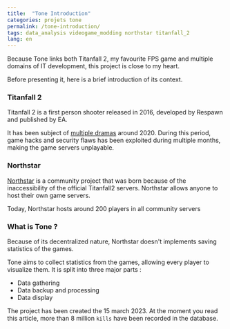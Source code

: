 ```yaml
---
title:  "Tone Introduction"
categories: projets tone
permalink: /tone-introduction/
tags: data_analysis videogame_modding northstar titanfall_2
lang: en
---
```

Because Tone links both Titanfall 2, my favourite FPS game and multiple domains of IT development, this project is close to my heart.

Before presenting it, here is a brief introduction of its context.
### Titanfall 2
Titanfall 2 is a first person shooter released in 2016, developed by Respawn and published by EA.

It has been subject of [multiple dramas][harmony-redtape] around 2020. During this period, game hacks and security flaws has been exploited during multiple months, making the game servers unplayable. 

### Northstar 
[Northstar][northstar] is a community project that was born because of the inaccessibility of the official Titanfall2 servers. Northstar allows anyone to host their own game servers.

Today, Northstar hosts around 200 players in all community servers

### What is Tone ? 
Because of its decentralized nature, Northstar doesn't implements saving statistics of the games.

Tone aims to collect statistics from the games, allowing every player to visualize them.
It is split into three major parts : 

* Data gathering
* Data backup and processing
* Data display
<object style="max-width:100%" data="{{site.baseurl}}/assets/images/diagram-tone-simple-en.svg" type="image/svg+xml" class="mailicon"></object>

The project has been created the 15 march 2023. At the moment you read this article, more than <span id=toneKills>8</span> million `kills` have been recorded in the database.

<script type="application/javascript">
    window.addEventListener('DOMContentLoaded', async () => {
    const kills = Object.values(await (await fetch("https://tone.sleepycat.date/v2/client/players")).json()).reduce((acc,e)=>acc+e.kills,0);
    document.getElementById('toneKills').innerText = Math.floor(kills/1000000)
});
    
</script>

[harmony-redtape]:  https://harmony.tf/redtape-response/
[northstar]:        https://northstar.tf/